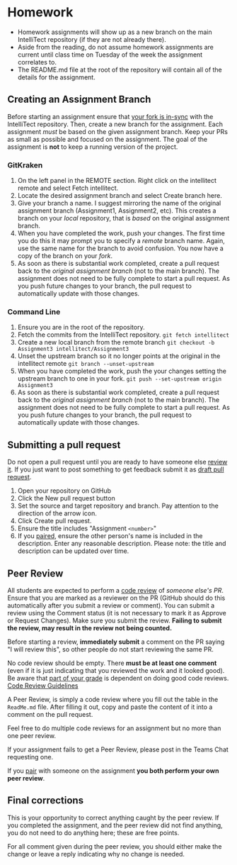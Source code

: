 # Homework

- Homework assignments will show up as a new branch on the main IntelliTect repository (if they are not already there).
- Aside from the reading, do not assume homework assignments are current until class time on Tuesday of the week the assignment correlates to.
- The README.md file at the root of the repository will contain all of the details for the assignment.

## Creating an Assignment Branch

Before starting an assignment ensure that [your fork is in-sync](https://help.github.com/articles/syncing-a-fork/) with the IntelliTect repository. Then, create a new branch for the assignment. Each assignment *must* be based on the given assignment branch. Keep your PRs as small as possible and focused on the assignment. The goal of the assignment is **not** to keep a running version of the project.

### GitKraken

1. On the left panel in the REMOTE section. Right click on the intellitect remote and select Fetch intellitect.
2. Locate the desired assignment branch and select Create branch here.
3. Give your branch a name. I suggest mirroring the name of the original assignment branch (Assignment1, Assignment2, etc). This creates a branch on your *local* repository, that is *based* on the original assignment branch.
4. When you have completed the work, push your changes. The first time you do this it may prompt you to specify a *remote* branch name. Again, use the same name for the branch to avoid confusion. You now have a copy of the branch on your *fork*.
5. As soon as there is substantial work completed, create a pull request back to the *original assignment branch* (not to the main branch). The assignment does not need to be fully complete to start a pull request. As you push future changes to your branch, the pull request to automatically update with those changes.
  
### Command Line

1. Ensure you are in the root of the repository.
2. Fetch the commits from the IntelliTect repository. `git fetch intellitect`
3. Create a new local branch from the remote branch `git checkout -b Assignment3 intellitect/Assignment3`
4. Unset the upstream branch so it no longer points at the original in the intellitect remote `git branch --unset-upstream`
5. When you have completed the work, push the your changes setting the upstream branch to one in your fork. `git push --set-upstream origin Assignment3`
6. As soon as there is substantial work completed, create a pull request back to the *original assignment branch* (not to the main branch). The assignment does not need to be fully complete to start a pull request. As you push future changes to your branch, the pull request to automatically update with those changes.

## Submitting a pull request

Do not open a pull request until you are ready to have someone else [review it](#peer-review). If you just want to post something to get feedback submit it as [draft pull request](https://github.blog/2019-02-14-introducing-draft-pull-requests/).

1. Open your repository on GitHub
2. Click the New pull request button
3. Set the source and target repository and branch. Pay attention to the direction of the arrow icon.
4. Click Create pull request.
5. Ensure the title includes "Assignment `<number>`"
6. If you [paired](Homework-Grading.md#Pairing), ensure the other person's name is included in the description. Enter any reasonable description. Please note: the title and description can be updated over time.

## Peer Review

All students are expected to perform a [code review](https://help.github.com/articles/about-pull-request-reviews/) of *someone else's PR*. Ensure that you are marked as a reviewer on the PR (GitHub should do this automatically after you submit a review or comment). You can submit a review using the Comment status (it is not necessary to mark it as Approve or Request Changes). Make sure you submit the review. **Failing to submit the review, may result in the review not being counted.** 

Before starting a review, **immediately submit** a comment on the PR saying "I will review this", so other people do not start reviewing the same PR. 

No code review should be empty. There **must be at least one comment** (even if it is just indicating that you reviewed the work and it looked good). Be aware that [part of your grade](Homework-Grading.md#peer-review) is dependent on doing good code reviews.
[Code Review Guidelines](https://intellitect.com/code-reviews/)

A Peer Review, is simply a code review where you fill out the table in the `ReadMe.md` file. After filling it out, copy and paste the content of it into a comment on the pull request.

Feel free to do multiple code reviews for an assignment but no more than one peer review.

If your assignment fails to get a Peer Review, please post in the Teams Chat requesting one.

If you [pair](Homework-Grading.md#pairing) with someone on the assignment **you both perform your own peer review**.

## Final corrections

This is your opportunity to correct anything caught by the peer review. If you completed the assignment, and the peer review did not find anything, you do not need to do anything here; these are free points.

For all comment given during the peer review, you should either make the change or leave a reply indicating why no change is needed.
